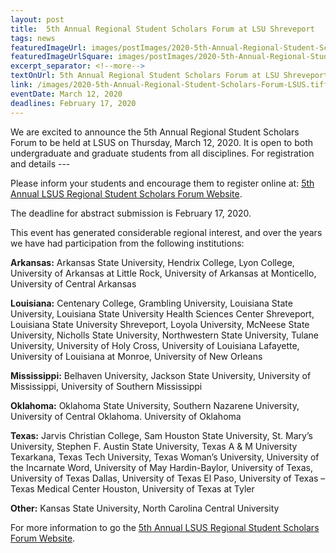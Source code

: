 ```yaml
--- 
layout: post
title:  5th Annual Regional Student Scholars Forum at LSU Shreveport
tags: news
featuredImageUrl: images/postImages/2020-5th-Annual-Regional-Student-Scholars-Forum-LSUS.png?v1.2
featuredImageUrlSquare: images/postImages/2020-5th-Annual-Regional-Student-Scholars-Forum-LSUS.png?v1.2
excerpt_separator: <!--more-->
textOnUrl: 5th Annual Regional Student Scholars Forum at LSU Shreveport
link: /images/2020-5th-Annual-Regional-Student-Scholars-Forum-LSUS.tiff
eventDate: March 12, 2020
deadlines: February 17, 2020
--- 
```

We are excited to announce the 5th Annual Regional Student Scholars Forum to be held at LSUS on Thursday,  March 12, 2020.  It is open to both undergraduate and graduate students from all disciplines. For registration and details --- <!--more-->

Please inform your students and encourage them to register online at: [5th Annual LSUS Regional Student Scholars Forum Website](https://www.lsus.edu/offices-and-services/sponsored-research/student-scholars-forum).

The deadline for abstract submission is February 17, 2020.
 
This event has generated considerable regional interest, and over the years we have had participation from the following institutions:
 
<p><b>Arkansas:</b> Arkansas State University, Hendrix College, Lyon College, University of Arkansas at Little Rock, University of Arkansas at Monticello, University of Central Arkansas</p>
<p><b>Louisiana:</b> Centenary College, Grambling University, Louisiana State University, Louisiana State University Health Sciences Center Shreveport, Louisiana State University Shreveport, Loyola University, McNeese State University, Nicholls State University, Northwestern State University, Tulane University, University of Holy Cross, University of Louisiana Lafayette, University of Louisiana at Monroe, University of New Orleans</p>
<p><b>Mississippi:</b> Belhaven University, Jackson State University, University of Mississippi, University of Southern Mississippi</p>
<p><b>Oklahoma:</b> Oklahoma State University, Southern Nazarene University, University of Central Oklahoma. University of Oklahoma</p>
<p><b>Texas:</b>  Jarvis Christian College, Sam Houston State University, St. Mary’s University, Stephen F. Austin State University, Texas A & M University Texarkana, Texas Tech University, Texas Woman’s University, University of the Incarnate Word, University of May Hardin-Baylor, University of Texas, University of Texas Dallas, University of Texas El Paso, University of Texas –Texas Medical Center Houston, University of Texas at Tyler</p>
<p><b>Other:</b> Kansas State University, North Carolina Central University</p>

For more information to go the [5th Annual LSUS Regional Student Scholars Forum Website](https://www.lsus.edu/offices-and-services/sponsored-research/student-scholars-forum).


